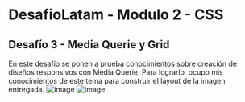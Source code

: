 # DesafioLatam - Modulo 2 - CSS

## Desafío 3 - Media Querie y Grid

En este desafío se ponen a prueba conocimientos sobre creación de diseños
responsivos con Media Querie. Para lograrlo, ocupo mis conocimientos de este tema
para construir el layout de la imagen entregada.
![image](https://github.com/user-attachments/assets/2cf0ee13-b0eb-41a8-87c7-f64927a2d3a5)
![image](https://github.com/user-attachments/assets/a56792a0-7c38-4991-8b68-cb435f0c237e)
